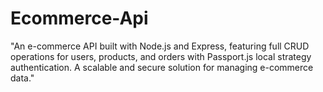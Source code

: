 # Ecommerce-Api
"An e-commerce API built with Node.js and Express, featuring full CRUD operations for users, products, and orders with Passport.js local strategy authentication. A scalable and secure solution for managing e-commerce data."

